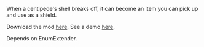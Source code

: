 When a centipede's shell breaks off, it can become an item you can pick up and use as a shield.

Download the mod [here](https://github.com/Dual-Iron/centipede-shields/releases/latest). See a demo [here](https://youtu.be/pt466Bwf_xg).

Depends on EnumExtender.
